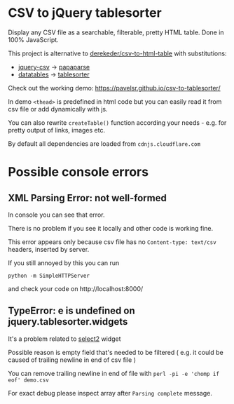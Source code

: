 # CSV to jQuery tablesorter

Display any CSV file as a searchable, filterable, pretty HTML table. Done in 100% JavaScript.

This project is alternative to [derekeder/csv-to-html-table](https://github.com/derekeder/csv-to-html-table) with substitutions:

  * [jquery-csv](https://github.com/evanplaice/jquery-csv/) -> [papaparse](https://github.com/mholt/PapaParse)
  * [datatables](https://datatables.net/) -> [tablesorter](https://mottie.github.io/tablesorter/docs/)

Check out the working demo: https://pavelsr.github.io/csv-to-tablesorter/

In demo `<thead>` is predefined in html code but you can easily read it from csv file or add dynamically with js.

You can also rewrite `createTable()` function according your needs - e.g. for pretty output of links, images etc.

By default all dependencies are loaded from `cdnjs.cloudflare.com`

# Possible console errors

## XML Parsing Error: not well-formed

In console you can see that error. 

There is no problem if you see it locally and other code is working fine.

This error appears only because csv file has no `Content-type: text/csv` headers, inserted by server.

If you still annoyed by this you can run

```
python -m SimpleHTTPServer
```

and check your code on http://localhost:8000/

## TypeError: e is undefined on  jquery.tablesorter.widgets

It's a problem related to [select2](https://mottie.github.io/tablesorter/docs/example-widget-filter-formatter-select2.html) widget

Possible reason is empty field that's needed to be filtered ( e.g. it could be caused of trailing newline in end of csv file )

You can remove trailing newline in end of file with `perl -pi -e 'chomp if eof' demo.csv`

For exact debug please inspect array after `Parsing complete` message.
